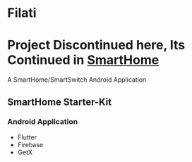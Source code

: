 # Filati

# Project Discontinued here, Its Continued in [SmartHome](https://github.com/R3WorkZ/SmartHome.git)  

A SmartHome/SmartSwitch Android Application

## SmartHome Starter-Kit

### Android Application

- Flutter
- Firebase
- GetX
